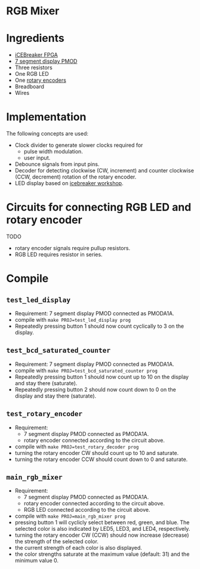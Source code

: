 # RGB Mixer


# Ingredients

* [iCEBreaker FPGA](https://1bitsquared.com/products/icebreaker)
* [7 segment display PMOD](https://1bitsquared.de/products/pmod-7-segment-display)
* Three resistors
* One RGB LED
* One [rotary encoders](https://eu.mouser.com/datasheet/2/54/pec11l-777793.pdf)
* Breadboard
* Wires

# Implementation

The following concepts are used:
* Clock divider to generate slower clocks required for
    * pulse width modulation.
    * user input.
* Debounce signals from input pins.
* Decoder for detecting clockwise (CW, increment) and counter clockwise (CCW, decrement) rotation of the rotary encoder.
* LED display based on [icebreaker workshop](https://github.com/icebreaker-fpga/icebreaker-workshop).

# Circuits for connecting RGB LED and rotary encoder

TODO
* rotary encoder signals require pullup resistors.
* RGB LED requires resistor in series.

# Compile

## `test_led_display`

* Requirement: 7 segment display PMOD connected as PMODA1A.
* compile with `make PROJ=test_led_display prog`
* Repeatedly pressing button 1 should now count cyclically to 3 on the display.

## `test_bcd_saturated_counter`

* Requirement: 7 segment display PMOD connected as PMODA1A.
* compile with `make PROJ=test_bcd_saturated_counter prog`
* Repeatedly pressing button 1 should now count up to 10 on the display and stay there (saturate).
* Repeatedly pressing button 2 should now count down to 0 on the display and stay there (saturate).

## `test_rotary_encoder`

* Requirement: 
    * 7 segment display PMOD connected as PMODA1A.
    * rotary encoder connected according to the circuit above.
* compile with `make PROJ=test_rotary_decoder prog`
* turning the rotary encoder CW should count up to 10 and saturate.
* turning the rotary encoder CCW should count down to 0 and saturate.

## `main_rgb_mixer`

* Requirement: 
    * 7 segment display PMOD connected as PMODA1A.
    * rotary encoder connected according to the circuit above.
    * RGB LED connected according to the circuit above.
* compile with `make PROJ=main_rgb_mixer prog`
* pressing button 1 will cyclicly select between red, green, and blue. The selected color is also indicated by LED5, LED3, and LED4, respectively.
* turning the rotary encoder CW (CCW) should now increase (decrease) the strength of the selected color.
* the current strength of each color is also displayed.
* the color strengths saturate at the maximum value (default: 31) and the minimum value 0.

